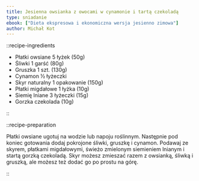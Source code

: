 ```yaml
---
title: Jesienna owsianka z owocami w cynamonie i tartą czekoladą
type: sniadanie
ebook: ["Dieta ekspresowa i ekonomiczna wersja jesienno zimowa"]
author: Michał Kot
---
```


::recipe-ingredients

- Płatki owsiane 5 łyżek (50g)
- Śliwki 1 garść (80g)
- Gruszka 1 szt. (130g)
- Cynamon ½ łyżeczki
- Skyr naturalny 1 opakowanie (150g)
- Płatki migdałowe 1 łyżka (10g)
- Siemię lniane 3 łyżeczki (15g)
- Gorzka czekolada (10g)

::

::recipe-preparation

Płatki owsiane ugotuj na wodzie lub napoju roślinnym. Następnie pod koniec gotowania dodaj pokrojone śliwki, gruszkę i cynamon. Podawaj ze skyrem, płatkami migdałowymi, świeżo zmielonym siemieniem lnianym i startą gorzką czekoladą. Skyr możesz zmieszać razem z owsianką, śliwką i gruszką, ale możesz też dodać go po prostu na górę.

::